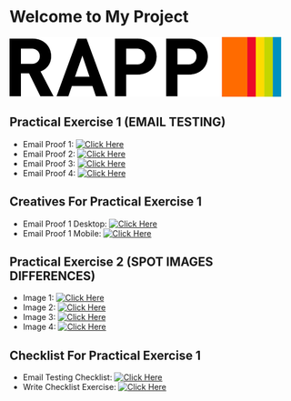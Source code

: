 # Welcome to My Project

![Project Logo](./rapp.jpg)


## Practical Exercise 1 (EMAIL TESTING)

- Email Proof 1: [![Click Here](https://img.shields.io/badge/Visit-Website-blue)](proof1.html)
- Email Proof 2: [![Click Here](https://img.shields.io/badge/Visit-Website-blue)](proof2.html)
- Email Proof 3: [![Click Here](https://img.shields.io/badge/Visit-Website-blue)](proof3.html)
- Email Proof 4: [![Click Here](https://img.shields.io/badge/Visit-Website-blue)](proof4.html)


## Creatives For Practical Exercise 1

- Email Proof 1 Desktop: [![Click Here](https://img.shields.io/badge/Visit-Website-blue)](EmailProof1Desktop.html)
- Email Proof 1 Mobile: [![Click Here](https://img.shields.io/badge/Visit-Website-blue)](EmailProof1Mobile.html)

  
## Practical Exercise 2 (SPOT IMAGES DIFFERENCES)

- Image 1: [![Click Here](https://img.shields.io/badge/Visit-Website-blue)](test1.html)
- Image 2: [![Click Here](https://img.shields.io/badge/Visit-Website-blue)](test2.html)
- Image 3: [![Click Here](https://img.shields.io/badge/Visit-Website-blue)](test3.html)
- Image 4: [![Click Here](https://img.shields.io/badge/Visit-Website-blue)](test4.html)


## Checklist For Practical Exercise 1

- Email Testing Checklist: [![Click Here](https://img.shields.io/badge/Visit-Website-blue)](checklist.html)
- Write Checklist Exercise: [![Click Here](https://img.shields.io/badge/Visit-Website-blue)](writechecklist.html)
